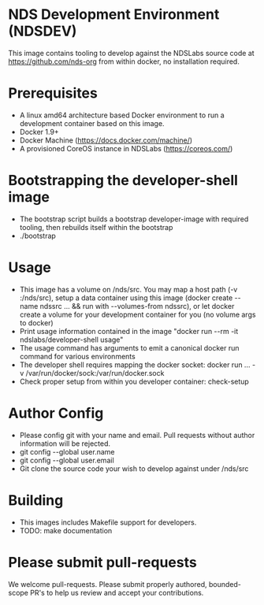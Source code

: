# NDS Development Environment (NDSDEV)

This image contains tooling to develop against the NDSLabs source code at https://github.com/nds-org from within docker,
no installation required.

# Prerequisites
  * A linux amd64 architecture based Docker environment to run a development container based on this image.
  * Docker 1.9+
  * Docker Machine (https://docs.docker.com/machine/)
  * A provisioned CoreOS instance in NDSLabs (https://coreos.com/)

# Bootstrapping the developer-shell image
  * The bootstrap script builds a bootstrap developer-image with required tooling, then rebuilds itself within the bootstrap
  * ./bootstrap

# Usage
  * This image has a volume on /nds/src.  You may map a host path (-v <hostpath>:/nds/src), setup a data container using this image (docker create --name ndssrc ...  && run with --volumes-from ndssrc), or let docker create a volume for your development container for you (no volume args to docker)
  * Print usage information contained in the image "docker run --rm -it ndslabs/developer-shell usage"
  * The usage command has arguments to emit a canonical docker run command for various environments
  * The developer shell requires mapping the docker socket: docker run ... -v /var/run/docker/sock:/var/run/docker.sock
  * Check proper setup from within you developer container:  check-setup

# Author Config
  * Please config git with your name and email. Pull requests without author information will be rejected.
  * git config --global user.name
  * git config --global user.email
  * Git clone the source code your wish to develop against under /nds/src

# Building
  * This images includes Makefile support for developers.
  * TODO:  make documentation

# Please submit pull-requests

We welcome pull-requests.    Please submit properly authored, bounded-scope PR's to help us review and accept your contributions.
